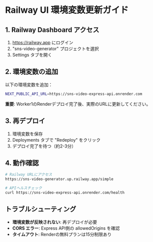 # Railway UI 環境変数更新ガイド

## 1. Railway Dashboard アクセス
1. https://railway.app にログイン
2. "sns-video-generator" プロジェクトを選択
3. Settings タブを開く

## 2. 環境変数の追加
以下の環境変数を追加：

```bash
NEXT_PUBLIC_API_URL=https://sns-video-express-api.onrender.com
```

**重要**: Worker1のRenderデプロイ完了後、実際のURLに更新してください。

## 3. 再デプロイ
1. 環境変数を保存
2. Deployments タブで "Redeploy" をクリック
3. デプロイ完了を待つ（約2-3分）

## 4. 動作確認
```bash
# Railway URLにアクセス
https://sns-video-generator.up.railway.app/simple

# APIヘルスチェック
curl https://sns-video-express-api.onrender.com/health
```

## トラブルシューティング
- **環境変数が反映されない**: 再デプロイが必要
- **CORS エラー**: Express API側の allowedOrigins を確認
- **タイムアウト**: Renderの無料プランは15分制限あり